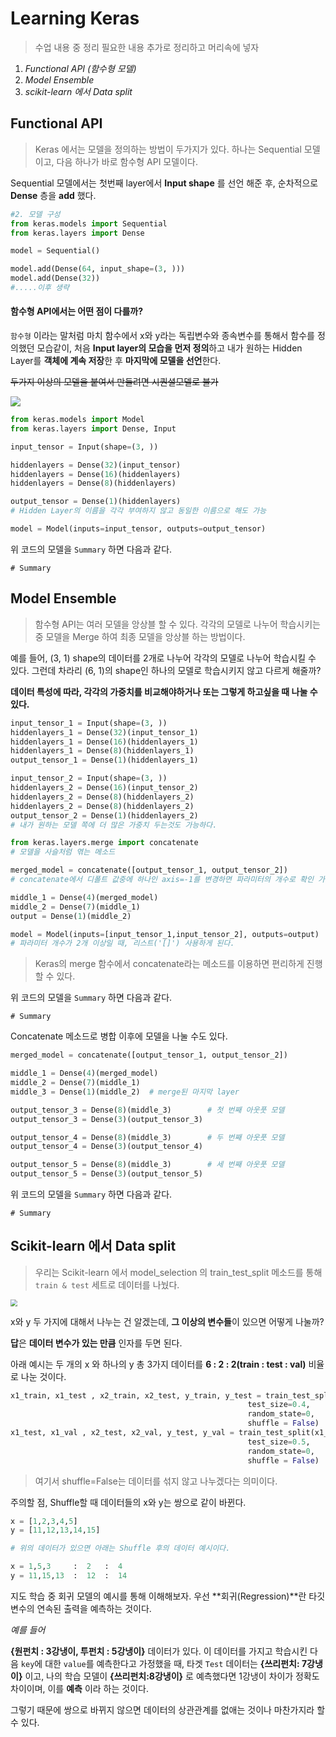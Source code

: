# Learning Keras

> 수업 내용 중 정리 필요한 내용 추가로 정리하고 머리속에 넣자



1. *Functional API (함수형 모델)*
2. *Model Ensemble*
3. *scikit-learn 에서 Data split*



## Functional API

> Keras 에서는 모델을 정의하는 방법이 두가지가 있다. 하나는 Sequential 모델이고, 다음 하나가 바로 함수형 API 모델이다. 



Sequential 모델에서는 첫번째 layer에서 **Input shape** 를 선언 해준 후, 순차적으로 **Dense** 층을 **add** 했다. 

```python
#2. 모델 구성
from keras.models import Sequential
from keras.layers import Dense

model = Sequential()

model.add(Dense(64, input_shape=(3, )))
model.add(Dense(32))
#.....이후 생략
```



#### 함수형 API에서는 어떤 점이 다를까?



`함수형` 이라는 말처럼 마치 함수에서 x와 y라는 독립변수와 종속변수를 통해서 함수를 정의했던 모습같이, 처음 **Input layer의 모습을 먼저 정의**하고 내가 원하는 Hidden Layer를 **객체에 계속 저장**한 후 **마지막에 모델을 선언**한다.

~~두가지 이상의 모델을 붙여서 만들려면 시퀀셜모델로 불가~~

![](https://tykimos.github.io/Keras/warehouse/2017-2-22_Integrating_Keras_and_TensorFlow_2.png)

```python
from keras.models import Model
from keras.layers import Dense, Input

input_tensor = Input(shape=(3, ))

hiddenlayers = Dense(32)(input_tensor)
hiddenlayers = Dense(16)(hiddenlayers)
hiddenlayers = Dense(8)(hiddenlayers)

output_tensor = Dense(1)(hiddenlayers)   
# Hidden Layer의 이름을 각각 부여하지 않고 동일한 이름으로 해도 가능

model = Model(inputs=input_tensor, outputs=output_tensor)
```

위 코드의 모델을 `Summary` 하면 다음과 같다.

```shell
# Summary
```





## Model Ensemble

> 함수형 API는 여러 모델을 앙상블 할 수 있다. 각각의 모델로 나누어 학습시키는 중 모델을 Merge 하여 최종 모델을 앙상블 하는 방법이다.



예를 들어, (3, 1) shape의 데이터를 2개로 나누어 각각의 모델로 나누어 학습시킬 수 있다. 그런데 차라리 (6, 1)의 shape인 하나의 모델로 학습시키지 않고 다르게 해줄까?



**데이터 특성에 따라, 각각의 가중치를 비교해야하거나 또는 그렇게 하고싶을 때 나눌 수 있다.**

```python
input_tensor_1 = Input(shape=(3, ))
hiddenlayers_1 = Dense(32)(input_tensor_1)
hiddenlayers_1 = Dense(16)(hiddenlayers_1)
hiddenlayers_1 = Dense(8)(hiddenlayers_1)
output_tensor_1 = Dense(1)(hiddenlayers_1)

input_tensor_2 = Input(shape=(3, ))
hiddenlayers_2 = Dense(16)(input_tensor_2)
hiddenlayers_2 = Dense(8)(hiddenlayers_2)
hiddenlayers_2 = Dense(8)(hiddenlayers_2)
output_tensor_2 = Dense(1)(hiddenlayers_2) 
# 내가 원하는 모델 쪽에 더 많은 가중치 두는것도 가능하다.

from keras.layers.merge import concatenate  
# 모델을 사슬처럼 엮는 메소드

merged_model = concatenate([output_tensor_1, output_tensor_2])
# concatenate에서 디폴트 값중에 하나인 axis=-1를 변경하면 파라미터의 개수로 확인 가능

middle_1 = Dense(4)(merged_model)
middle_2 = Dense(7)(middle_1)
output = Dense(1)(middle_2)

model = Model(inputs=[input_tensor_1,input_tensor_2], outputs=output) 
# 파라미터 개수가 2개 이상일 때, 리스트('[]') 사용하게 된다.
```

> Keras의 merge 함수에서 concatenate라는 메소드를 이용하면 편리하게 진행할 수 있다.



위 코드의 모델을 `Summary` 하면 다음과 같다.

```shell
# Summary
```



Concatenate 메소드로 병합 이후에 모델을 나눌 수도 있다.

```python
merged_model = concatenate([output_tensor_1, output_tensor_2])

middle_1 = Dense(4)(merged_model)
middle_2 = Dense(7)(middle_1)
middle_3 = Dense(1)(middle_2)  # merge된 마지막 layer

output_tensor_3 = Dense(8)(middle_3)        # 첫 번째 아웃풋 모델
output_tensor_3 = Dense(3)(output_tensor_3)

output_tensor_4 = Dense(8)(middle_3)        # 두 번째 아웃풋 모델
output_tensor_4 = Dense(3)(output_tensor_4)

output_tensor_5 = Dense(8)(middle_3)        # 세 번째 아웃풋 모델
output_tensor_5 = Dense(3)(output_tensor_5)
```

위 코드의 모델을 `Summary` 하면 다음과 같다.

```shell
# Summary
```



## Scikit-learn 에서 Data split

> 우리는 Scikit-learn 에서 model_selection 의 train_test_split 메소드를 통해 `train & test` 세트로 데이터를 나눴다.



<img src="https://t1.daumcdn.net/cfile/tistory/9951E5445AAE1BE025" style="zoom:67%;" />

x와 y 두 가지에 대해서 나누는 건 알겠는데, **그 이상의 변수들**이 있으면 어떻게 나눌까?



**답**은 **데이터 변수가 있는 만큼** 인자를 두면 된다.



아래 예시는 두 개의 x 와 하나의 y 총 3가지 데이터를 **6 : 2 : 2(train : test : val)** 비율로 나눈 것이다.

```python
x1_train, x1_test , x2_train, x2_test, y_train, y_test = train_test_split(x1, x2, y,
                                                     test_size=0.4,
                                                     random_state=0,
                                                     shuffle = False)
x1_test, x1_val , x2_test, x2_val, y_test, y_val = train_test_split(x1_test, x2_test, y_test,
                                                     test_size=0.5,
                                                     random_state=0,
                                                     shuffle = False)
```

> 여기서 shuffle=False는 데이터를 섞지 않고 나누겠다는 의미이다.



주의할 점, Shuffle할 때 데이터들의 x와 y는 쌍으로 같이 바뀐다.

```python
x = [1,2,3,4,5]
y = [11,12,13,14,15]

# 위의 데이터가 있으면 아래는 Shuffle 후의 데이터 예시이다.

x = 1,5,3     :  2   :  4
y = 11,15,13  :  12  :  14
```

지도 학습 중 회귀 모델의 예시를 통해 이해해보자. 우선 **회귀(Regression)**란 타깃 변수의 연속된 출력을 예측하는 것이다.

*예를 들어* 

**{원펀치 : 3강냉이, 투펀치 : 5강냉이}** 데이터가 있다. 이 데이터를 가지고 학습시킨 다음 `key`에 대한 `value`를 예측한다고 가정했을 때, 타겟 `Test` 데이터는 **{쓰리펀치: 7강냉이}** 이고, 나의 학습 모델이 **{쓰리펀치:8강냉이}** 로 예측했다면 1강냉이 차이가 정확도 차이이며, 이를 **예측** 이라 하는 것이다.



그렇기 때문에 쌍으로 바뀌지 않으면 데이터의 상관관계를 없애는 것이나 마찬가지라 할 수 있다.